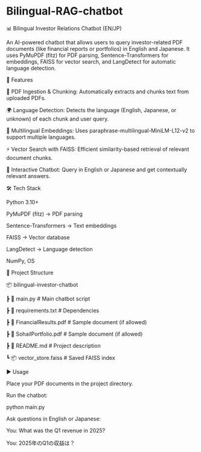 ﻿# Bilingual-RAG-chatbot
 📊 Bilingual Investor Relations Chatbot (EN/JP)

An AI-powered chatbot that allows users to query investor-related PDF documents (like financial reports or portfolios) in English and Japanese.
It uses PyMuPDF (fitz) for PDF parsing, Sentence-Transformers for embeddings, FAISS for vector search, and LangDetect for automatic language detection.

🚀 Features

📂 PDF Ingestion & Chunking: Automatically extracts and chunks text from uploaded PDFs.

🌍 Language Detection: Detects the language (English, Japanese, or unknown) of each chunk and user query.

🤖 Multilingual Embeddings: Uses paraphrase-multilingual-MiniLM-L12-v2 to support multiple languages.

⚡ Vector Search with FAISS: Efficient similarity-based retrieval of relevant document chunks.

💬 Interactive Chatbot: Query in English or Japanese and get contextually relevant answers.

🛠️ Tech Stack

Python 3.10+

PyMuPDF (fitz)
 → PDF parsing

Sentence-Transformers
 → Text embeddings

FAISS
 → Vector database

LangDetect
 → Language detection

NumPy, OS

📂 Project Structure

📦 bilingual-investor-chatbot

 ┣ 📜 main.py              # Main chatbot script
 
 ┣ 📜 requirements.txt     # Dependencies
 
 ┣ 📜 FinancialResults.pdf # Sample document (if allowed)
 
 ┣ 📜 SohailPortfolio.pdf  # Sample document (if allowed)
 
 ┣ 📜 README.md            # Project description
 
 ┗ 📦 vector_store.faiss   # Saved FAISS index

 ▶️ Usage

Place your PDF documents in the project directory.

Run the chatbot:

python main.py


Ask questions in English or Japanese:

You: What was the Q1 revenue in 2025?

You: 2025年のQ1の収益は？




